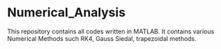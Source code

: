# Numerical_Analysis
This repository contains all codes written in MATLAB. It contains various Numerical Methods such RK4, Gauss Siedal, trapezoidal methods. 
